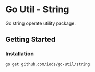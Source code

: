 Go Util - String
================

Go string operate utility package.

Getting Started
---------------

### Installation
```shell
go get github.com/iods/go-util/string
```

